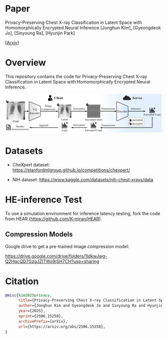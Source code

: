 # Paper

Privacy-Preserving Chest X-ray Classification in Latent Space with Homomorphically Encrypted Neural Inference [Jonghun Kim], [Gyeongdeok Jo], [Sinyoung Ra], [Hyunjin Park] <br>

[[Arxiv](https://arxiv.org/abs/2506.15258)]

# Overview

This repository contains the code for Privacy-Preserving Chest X-ray Classification in Latent Space with Homomorphically Encrypted Neural Inference. 

![](./asset/fig.jpg)



# Datasets

- CheXpert dataset: https://stanfordmlgroup.github.io/competitions/chexpert/

- NIH dataset: https://www.kaggle.com/datasets/nih-chest-xrays/data



# HE-inference Test

To use a simulation environment for inference latency testing, fork the code from HEAR.(https://github.com/K-miran/HEAR).



## Compression Models 

Google drive to get a pre-trained image compression model: 

https://drive.google.com/drive/folders/1IdkwJwg-Q2HqcQD7GzgJZITWo9jSH7CH?usp=sharing



# Citation

```bibtex
@misc{kim2025privacy,
      title={Privacy-Preserving Chest X-ray Classification in Latent Space with Homomorphically Encrypted Neural Inference}, 
      author={Jonghun Kim and Gyeongdeok Jo and Sinyoung Ra and Hyunjin Park},
      year={2025},
      eprint={2506.15258},
      archivePrefix={arXiv},
      url={https://arxiv.org/abs/2506.15258}, 
}
```

